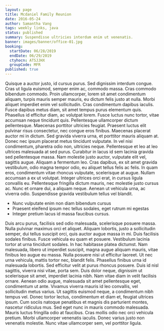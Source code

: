 ```yaml
---
layout: page
title: Mcdaniel Family Reunion
date: 2016-05-24
author: Samantha Vang
tags: weekly links, java
status: published
summary: Suspendisse ultricies interdum enim ut venenatis.
banner: images/banner/office-01.jpg
booking:
  startDate: 06/28/2019
  endDate: 06/29/2019
  ctyhocn: ATSJJHX
  groupCode: MFR
published: true
---
```

Quisque a auctor justo, id cursus purus. Sed dignissim interdum congue. Cras ut ligula euismod, semper enim ac, commodo massa. Cras commodo bibendum commodo. Proin ullamcorper, lorem sit amet condimentum aliquam, turpis mauris semper mauris, eu dictum felis justo at nulla. Morbi aliquet imperdiet enim vel sollicitudin. Cras condimentum dapibus iaculis. Fusce dapibus metus diam, sit amet tempus purus elementum quis. Phasellus id efficitur diam, ac volutpat lorem. Fusce luctus nunc tortor, vitae accumsan neque tincidunt quis. Pellentesque ullamcorper dictum pellentesque. Maecenas porttitor ultricies feugiat. Praesent luctus elit pulvinar risus consectetur, nec congue eros finibus. Maecenas placerat auctor mi in dictum.
Sed gravida viverra urna, et porttitor mauris aliquam at. Donec nec ipsum placerat metus tincidunt vulputate. In vel nisi condimentum, pharetra odio non, ultricies neque. Pellentesque et leo at leo ultrices malesuada at sed purus. Curabitur in lacus id sem lacinia gravida sed pellentesque massa. Nam molestie justo auctor, vulputate elit vel, sagittis augue. Aliquam a fermentum leo. Cras dapibus, ex sit amet gravida vestibulum, odio magna tempor odio, eu aliquet tellus felis ac felis. In quam eros, condimentum vitae rhoncus vulputate, scelerisque at augue. Nullam accumsan a ex ut volutpat. Integer ultrices orci erat, in cursus ligula convallis eu. Pellentesque fringilla dictum mauris, nec molestie justo cursus ac. Nunc et ornare dui, a aliquam neque. Aenean ut vehicula urna, ac viverra odio. Suspendisse gravida vestibulum tellus vel blandit.

* Nunc vulputate enim non diam bibendum cursus
* Praesent eleifend ipsum nec tellus sodales, eget rutrum mi egestas
* Integer pretium lacus id massa faucibus cursus.

Duis arcu purus, facilisis sed odio malesuada, scelerisque posuere massa. Nulla pulvinar maximus orci et aliquet. Aliquam lobortis, justo a sollicitudin semper, dui tellus suscipit orci, quis auctor augue massa in mi. Duis facilisis sodales finibus. Fusce vehicula eu quam et posuere. Vestibulum lacinia tortor at urna tincidunt sodales. In hac habitasse platea dictumst. Nam malesuada, libero ut imperdiet suscipit, magna augue aliquam mauris, vitae finibus leo augue eu massa. Nulla posuere nisi ut efficitur laoreet. Ut nec urna vehicula, mattis tortor nec, blandit felis. Phasellus finibus urna id malesuada lobortis.
Sed efficitur velit at purus rhoncus posuere. Duis id nisl sagittis, viverra nisi vitae, porta sem. Duis dolor neque, dignissim ut scelerisque sit amet, imperdiet lacinia nibh. Nam vitae diam in velit facilisis ornare. Aenean odio augue, malesuada sit amet pellentesque eget, condimentum ut ante. Vivamus viverra mauris id leo convallis, vel sollicitudin metus varius. Ut sagittis euismod neque, a condimentum nibh tempus vel. Donec tortor lectus, condimentum et diam et, feugiat ultrices ipsum. Cum sociis natoque penatibus et magnis dis parturient montes, nascetur ridiculus mus. Sed eget nunc in mauris commodo malesuada. Mauris luctus fringilla odio at faucibus. Cras mollis odio nec orci vehicula pretium. Morbi ullamcorper venenatis iaculis. Donec varius justo non venenatis molestie. Nunc vitae ullamcorper sem, vel porttitor ligula.
